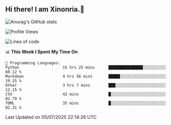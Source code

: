 ## Hi there! I am Xinonria.👋

![Anurag's GitHub stats](https://status-git-main-xinonrias-projects-f26540e3.vercel.app/api?username=xinonria&hide=stars,issues)

<!--START_SECTION:waka-->
![Profile Views](http://img.shields.io/badge/Profile%20Views-0-blue)

![Lines of code](https://img.shields.io/badge/From%20Hello%20World%20I%27ve%20Written-3.7%20million%20lines%20of%20code-blue)

📊 **This Week I Spent My Time On** 

```text
💬 Programming Languages: 
Python                   15 hrs 25 mins      ███████████████░░░░░░░░░░   60.12 % 
Markdown                 4 hrs 56 mins       █████░░░░░░░░░░░░░░░░░░░░   19.25 % 
Other                    3 hrs 7 mins        ███░░░░░░░░░░░░░░░░░░░░░░   12.15 % 
CSV                      42 mins             █░░░░░░░░░░░░░░░░░░░░░░░░   02.79 % 
TOML                     35 mins             █░░░░░░░░░░░░░░░░░░░░░░░░   02.31 % 
```


 Last Updated on 05/07/2025 22:14:26 UTC
<!--END_SECTION:waka-->

<!--
**xinonria/xinonria** is a ✨ _special_ ✨ repository because its `README.md` (this file) appears on your GitHub profile.

Here are some ideas to get you started:

- 🔭 I’m currently working on ...
- 🌱 I’m currently learning ...
- 👯 I’m looking to collaborate on ...
- 🤔 I’m looking for help with ...
- 💬 Ask me about ...
- 📫 How to reach me: ...
- 😄 Pronouns: ...
- ⚡ Fun fact: ...
-->
